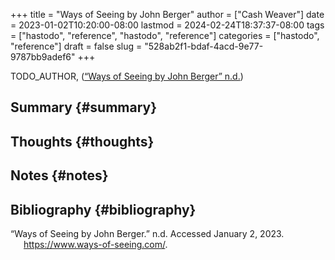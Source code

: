 +++
title = "Ways of Seeing by John Berger"
author = ["Cash Weaver"]
date = 2023-01-02T10:20:00-08:00
lastmod = 2024-02-24T18:37:37-08:00
tags = ["hastodo", "reference", "hastodo", "reference"]
categories = ["hastodo", "reference"]
draft = false
slug = "528ab2f1-bdaf-4acd-9e77-9787bb9adef6"
+++

TODO_AUTHOR, (<a href="#citeproc_bib_item_1">“Ways of Seeing by John Berger” n.d.</a>)


## Summary {#summary}


## Thoughts {#thoughts}


## Notes {#notes}


## Bibliography {#bibliography}

<style>.csl-entry{text-indent: -1.5em; margin-left: 1.5em;}</style><div class="csl-bib-body">
  <div class="csl-entry"><a id="citeproc_bib_item_1"></a>“Ways of Seeing by John Berger.” n.d. Accessed January 2, 2023. <a href="https://www.ways-of-seeing.com/">https://www.ways-of-seeing.com/</a>.</div>
</div>
